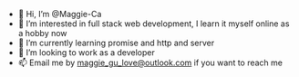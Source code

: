 - 👋 Hi, I’m @Maggie-Ca
- 👀 I’m interested in full stack web development, I learn it myself online as a hobby now
- 🌱 I’m currently learning promise and http and server
- 💞️ I’m looking to work as a developer
- 📫 Email me by maggie_gu_love@outlook.com if you want to reach me

<!---
Maggie-Ca/Maggie-Ca is a ✨ special ✨ repository because its `README.md` (this file) appears on your GitHub profile.
You can click the Preview link to take a look at your changes.
--->

